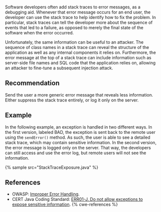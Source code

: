 Software developers often add stack traces to error messages, as a debugging aid. Whenever that error message occurs for an end user, the developer can use the stack trace to help identify how to fix the problem. In particular, stack traces can tell the developer more about the sequence of events that led to a failure, as opposed to merely the final state of the software when the error occurred.

Unfortunately, the same information can be useful to an attacker. The sequence of class names in a stack trace can reveal the structure of the application as well as any internal components it relies on. Furthermore, the error message at the top of a stack trace can include information such as server-side file names and SQL code that the application relies on, allowing an attacker to fine-tune a subsequent injection attack.


## Recommendation
Send the user a more generic error message that reveals less information. Either suppress the stack trace entirely, or log it only on the server.


## Example
In the following example, an exception is handled in two different ways. In the first version, labeled BAD, the exception is sent back to the remote user using the `sendError()` method. As such, the user is able to see a detailed stack trace, which may contain sensitive information. In the second version, the error message is logged only on the server. That way, the developers can still access and use the error log, but remote users will not see the information.

{% sample src="StackTraceExposure.java" %}

## References
* OWASP: [Improper Error Handling](https://owasp.org/www-community/Improper_Error_Handling).
* CERT Java Coding Standard: [ERR01-J. Do not allow exceptions to expose sensitive information](https://www.securecoding.cert.org/confluence/display/java/ERR01-J.+Do+not+allow+exceptions+to+expose+sensitive+information).
{% cwe-references %}
